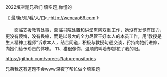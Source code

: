 2022填空题兄弟们
填空题,你懂的


《 最/新/观/看/入/口👉http://wencao66.com 》

　　面临支援教育处事，面临书院处置和讲堂熏陶双重工作，她没有发觉有压力，更没有懊悔，没有畏缩，而是以最大的全力尽管干好本人的本员工作，用“教授是生人精神工程师”诉求本人，结合同道，积极与教授勾通交谈，矜持向她们进修，向她们给予珍贵的体味。
	11、猫很像你，温顺的叫着却抓花了我的眼。


https://github.com/vorees?tab=repositories




兄弟我这有道题不会www深夜了帮忙做个填空题
